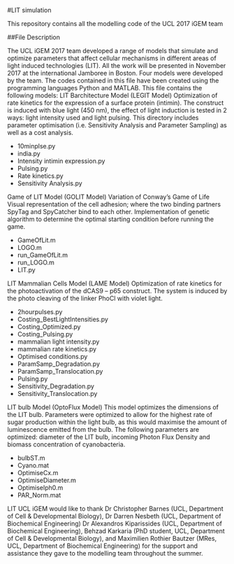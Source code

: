  
#LIT simulation

This repository contains all the modelling code of the UCL 2017 iGEM team


##File Description

The UCL iGEM 2017 team developed a range of models that simulate and optimize parameters that affect cellular mechanisms in different areas of light induced technologies (LIT). All the work will be presented in November 2017 at the international Jamboree in Boston. 
Four models were developed by the team. The codes contained in this file have been created using the programming languages Python and MATLAB.
This file contains the following models:
LIT Barchitecture Model (LEGIT Model) 
Optimization of rate kinetics for the expression of a surface protein (intimin).
The construct is induced with blue light (450 nm), the effect of light induction is tested in 2 ways: light intensity used and light pulsing. This directory includes parameter optimisation (i.e. Sensitivity Analysis and Parameter Sampling) as well as a cost analysis. 
- 10minplse.py
- india.py
- Intensity intimin expression.py
- Pulsing.py
- Rate kinetics.py
- Sensitivity Analysis.py

Game of LIT Model (GOLIT Model) 
Variation of Conway’s Game of Life
Visual representation of the cell adhesion; where the two binding partners SpyTag and SpyCatcher bind to each other. Implementation of genetic algorithm to determine the optimal starting condition before running the game. 
- GameOfLit.m
- LOGO.m
- run_GameOfLit.m
- run_LOGO.m
- LIT.py

LIT Mammalian Cells Model (LAME Model) 
Optimization of rate kinetics for the photoactivation of the dCAS9 – p65 construct. The system is induced by the photo cleaving of the linker PhoCl with violet light. 
- 2hourpulses.py
- Costing_BestLightIntensities.py
- Costing_Optimized.py
- Costing_Pulsing.py
- mammalian light intensity.py
- mammalian rate kinetics.py
- Optimised conditions.py
- ParamSamp_Degradation.py
- ParamSamp_Translocation.py
- Pulsing.py
- Sensitivity_Degradation.py
- Sensitivity_Translocation.py


LIT bulb Model  (OptoFlux Model) 
This model optimizes the dimensions of the LIT bulb. Parameters were optimized to allow for the highest rate of sugar production within the light bulb, as this would maximise the amount of luminescence emitted from the bulb. The following parameters are optimized: diameter of the LIT bulb, incoming Photon Flux Density and biomass concentration of cyanobacteria. 
- bulbST.m
- Cyano.mat
- OptimiseCx.m
- OptimiseDiameter.m
- OptimiseIph0.m
- PAR_Norm.mat


LIT UCL iGEM would like to thank Dr Christopher Barnes (UCL, Department of Cell & Developmental Biology), Dr Darren Nesbeth (UCL, Department of Biochemical Engineering) Dr Alexandros Kiparissides (UCL, Department of Biochemical Engineering), Behzad Karkaria (PhD student, UCL, Department of Cell & Developmental Biology), and Maximilien Rothier Bautzer (MRes, UCL, Department of Biochemical Engineering) for the support and assistance they gave to the modelling team throughout the summer.  

